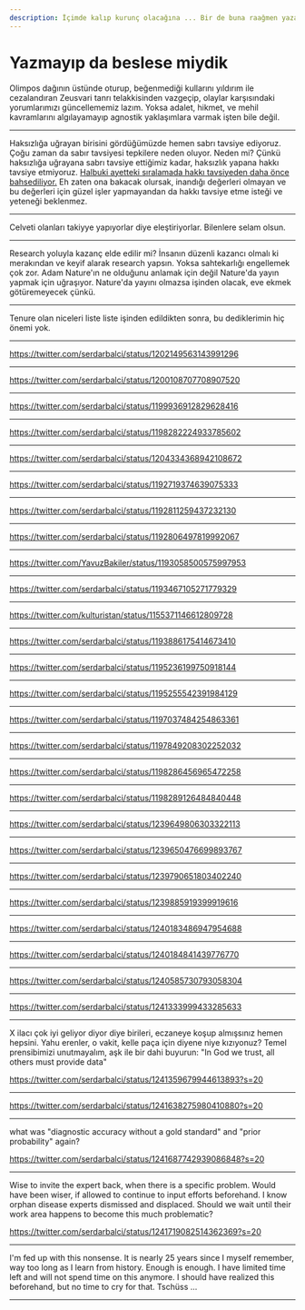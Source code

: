 ```yaml
---
description: İçimde kalıp kurunç olacağına ... Bir de buna raağmen yazamadıklarım var ...
---
```


# Yazmayıp da beslese miydik

Olimpos dağının üstünde oturup, beğenmediği kullarını yıldırım ile cezalandıran Zeusvari tanrı telakkisinden vazgeçip, olaylar karşısındaki yorumlarımızı güncellememiz lazım. Yoksa adalet, hikmet, ve mehil kavramlarını algılayamayıp agnostik yaklaşımlara varmak işten bile değil.

---

Haksızlığa uğrayan birisini gördüğümüzde hemen sabrı tavsiye ediyoruz. Çoğu zaman da sabır tavsiyesi tepkilere neden oluyor. Neden mi? Çünkü haksızlığa uğrayana sabrı tavsiye ettiğimiz kadar, haksızlık yapana hakkı tavsiye etmiyoruz. [Halbuki ayetteki sıralamada hakkı tavsiyeden daha önce bahsediliyor.](http://kuran.diyanet.gov.tr/mushaf/kuran-meal-2/asr-suresi-103/ayet-2/diyanet-isleri-baskanligi-meali-1) Eh zaten ona bakacak olursak, inandığı değerleri olmayan ve bu değerleri için güzel işler yapmayandan da hakkı tavsiye etme isteği ve yeteneği beklenmez.


---


Celveti olanları takiyye yapıyorlar diye eleştiriyorlar. Bilenlere selam olsun. 


---

Research yoluyla kazanç elde edilir mi?
İnsanın düzenli kazancı olmalı ki merakından ve keyif alarak research yapsın.
Yoksa sahtekarlığı engellemek çok zor.
Adam Nature'ın ne olduğunu anlamak için değil Nature'da yayın yapmak için uğraşıyor.
Nature'da yayını olmazsa işinden olacak, eve ekmek götüremeyecek çünkü.


---

Tenure olan niceleri liste liste işinden edildikten sonra, bu dediklerimin hiç önemi yok.


---

https://twitter.com/serdarbalci/status/1202149563143991296


---

https://twitter.com/serdarbalci/status/1200108707708907520

---

https://twitter.com/serdarbalci/status/1199936912829628416

---

https://twitter.com/serdarbalci/status/1198282224933785602

---

https://twitter.com/serdarbalci/status/1204334368942108672

---

https://twitter.com/serdarbalci/status/1192719374639075333

---


https://twitter.com/serdarbalci/status/1192811259437232130


---


https://twitter.com/serdarbalci/status/1192806497819992067


---

https://twitter.com/YavuzBakiler/status/1193058500575997953


---


https://twitter.com/serdarbalci/status/1193467105271779329



---



https://twitter.com/kulturistan/status/1155371146612809728



---


https://twitter.com/serdarbalci/status/1193886175414673410


---


https://twitter.com/serdarbalci/status/1195236199750918144



---



https://twitter.com/serdarbalci/status/1195255542391984129


---


https://twitter.com/serdarbalci/status/1197037484254863361



---


https://twitter.com/serdarbalci/status/1197849208302252032


---


https://twitter.com/serdarbalci/status/1198286456965472258


---


https://twitter.com/serdarbalci/status/1198289126484840448


---



https://twitter.com/serdarbalci/status/1239649806303322113


---


https://twitter.com/serdarbalci/status/1239650476699893767


---


https://twitter.com/serdarbalci/status/1239790651803402240


---


https://twitter.com/serdarbalci/status/1239885919399919616


---


https://twitter.com/serdarbalci/status/1240183486947954688


---


https://twitter.com/serdarbalci/status/1240184841439776770


---


https://twitter.com/serdarbalci/status/1240585730793058304


---


https://twitter.com/serdarbalci/status/1241333999433285633



---



X ilacı çok iyi geliyor diyor diye birileri, eczaneye koşup almışsınız hemen hepsini.
Yahu erenler, o vakit, kelle paça için diyene niye kızıyonuz?
Temel prensibimizi unutmayalım, aşk ile bir dahi buyurun: "In God we trust, all others must provide data"


https://twitter.com/serdarbalci/status/1241359679944613893?s=20



---


https://twitter.com/serdarbalci/status/1241638275980410880?s=20



---


what was "diagnostic accuracy without a gold standard" and "prior probability" again?

https://twitter.com/serdarbalci/status/1241687742939086848?s=20

---

Wise to invite the expert back, when there is a specific problem.
Would have been wiser, if allowed to continue to input efforts beforehand.
I know orphan disease experts dismissed and displaced. Should we wait until their work area happens to become this much problematic?

https://twitter.com/serdarbalci/status/1241719082514362369?s=20


---


I'm fed up with this nonsense. It is nearly 25 years since I myself remember, way too long as I learn from history. Enough is enough. I have limited time left and will not spend time on this anymore. I should have realized this beforehand, but no time to cry for that. Tschüss ...


---




